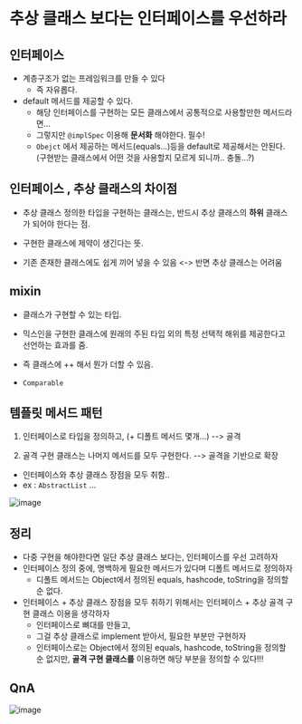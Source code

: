 # 추상 클래스 보다는 인터페이스를 우선하라

## 인터페이스

- 계층구조가 없는 프레임워크를 만들 수 있다
  - 즉 자유롭다.
- default 메서드를 제공할 수 있다.
  - 해당 인터페이스를 구현하는 모든 클래스에서 공통적으로 사용할만한 메서드라면...
  - 그렇지만 `@implSpec` 이용해 **문서화** 해야한다. 필수!
  - `Obejct` 에서 제공하는 메서드(equals...)등을 default로 제공해서는 안된다. (구현받는 클래스에서 어떤 것을 사용할지 모르게 되니까.. 충돌...?)

## 인터페이스 , 추상 클래스의 차이점

- 추상 클래스 정의한 타입을 구현하는 클래스는, 반드시 추상 클래스의 **하위** 클래스가 되어야 한다는 점.
- 구현한 클래스에 제약이 생긴다는 뜻.

- 기존 존재한 클래스에도 쉽게 끼어 넣을 수 있음 <-> 반면 추상 클래스는 어려움


##  mixin

- 클래스가 구현할 수 있는 타입.
- 믹스인을 구현한 클래스에 원래의 주된 타입 외의 특정 선택적 해위를 제공한다고 선언하는 효과를 줌.
- 즉 클래스에 ++ 해서 뭔가 더할 수 있음.

- `Comparable` 


## 템플릿 메서드 패턴

1. 인터페이스로 타입을 정의하고, (+ 디폴트 메서드 몇개...) --> 골격

2. 골격 구현 클래스는 나머지 메서드를 모두 구현한다. --> 골격을 기반으로 확장

- 인터페이스와 추상 클래스 장점을 모두 취함..
- ex : `AbstractList` ...

![image](https://user-images.githubusercontent.com/22140570/97979614-d6632b00-1e12-11eb-9ca6-4dd160e907a7.png)


## 정리

- 다중 구현을 해야한다면 일단 추상 클래스 보다는, 인터페이스를 우선 고려하자
- 인터페이스 정의 중에, 명백하게 필요한 메서드가 있다며 디폴트 메서드로 정의하자
  - 디폴트 메서드는 Object에서 정의된 equals, hashcode, toString을 정의할 순 없다.
- 인터페이스 + 추상 클래스 장점을 모두 취하기 위해서는 인터페이스 + 추상 골격 구현 클래스 이용을 생각하자
  - 인터페이스로 뼈대를 만들고,
  - 그걸 추상 클래스로 implement 받아서, 필요한 부분만 구현하자
  - 인터페이스로는 Object에서 정의된 equals, hashcode, toString을 정의할 순 없지만, **골격 구현 클래스를** 이용하면 해당 부분을 정의할 수 있다!!!
 
## QnA
![image](https://user-images.githubusercontent.com/22140570/98675311-6e29c180-239d-11eb-92f4-11f61c9eb510.png)
